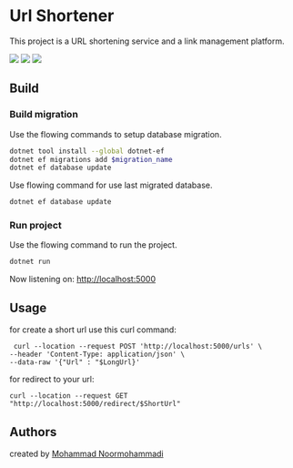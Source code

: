 # Url Shortener

This project is a URL shortening service and a link management platform.

![](https://img.shields.io/github/stars/keshavarz13/url-shortener.svg) 
![](https://img.shields.io/github/forks/keshavarz13/url-shortener.svg) 
![](https://img.shields.io/github/issues/keshavarz13/url-shortener.svg)

## Build

### Build migration
Use the flowing commands to setup database migration.

```bash
dotnet tool install --global dotnet-ef
dotnet ef migrations add $migration_name
dotnet ef database update
```

Use flowing command for use last migrated database.

```bash
dotnet ef database update
```

### Run project
Use the flowing command to run the project.

```bash
dotnet run 
```
Now listening on: [http://localhost:5000](http://localhost:5000)

## Usage
for create a short url use this curl command: 
```b
 curl --location --request POST 'http://localhost:5000/urls' \
--header 'Content-Type: application/json' \
--data-raw '{"Url" : "$LongUrl}'
```
for redirect to your url:
```b
curl --location --request GET "http://localhost:5000/redirect/$ShortUrl" 
```

## Authors
created by [Mohammad Noormohammadi](https://github.com/noormohamadi)